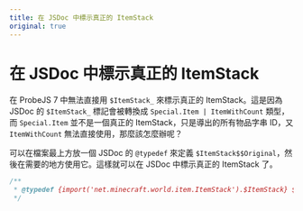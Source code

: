 ```yaml
---
title: 在 JSDoc 中標示真正的 ItemStack
original: true
---
```


# 在 JSDoc 中標示真正的 ItemStack

在 ProbeJS 7 中無法直接用 `$ItemStack_` 來標示真正的 ItemStack。這是因為 JSDoc 的 `$ItemStack_` 標記會被轉換成 `Special.Item | ItemWithCount` 類型，而 `Special.Item` 並不是一個真正的 ItemStack，只是導出的所有物品字串 ID，又 `ItemWithCount` 無法直接使用，那麼該怎麼辦呢？

<!-- 正確方法是使用 `$ItemStack$$Original` 標記。這個標記會將 JSDoc 中的 `$ItemStack_` 轉換成真正的 ItemStack 類型。 -->

可以在檔案最上方放一個 JSDoc 的 `@typedef` 來定義 `$ItemStack$$Original`，然後在需要的地方使用它。這樣就可以在 JSDoc 中標示真正的 ItemStack 了。

```js
/**
 * @typedef {import('net.minecraft.world.item.ItemStack').$ItemStack} $ItemStack$$Original
 */
```